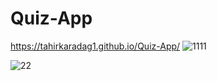 # Quiz-App
https://tahirkaradag1.github.io/Quiz-App/
![1111](https://github.com/tahirkaradag1/Quiz-App/assets/116117449/e60c038b-279b-420e-a1de-b8aea26d29e5)

![22](https://github.com/tahirkaradag1/Quiz-App/assets/116117449/b457e1d3-569b-444f-9a03-f2e8d5075020)



